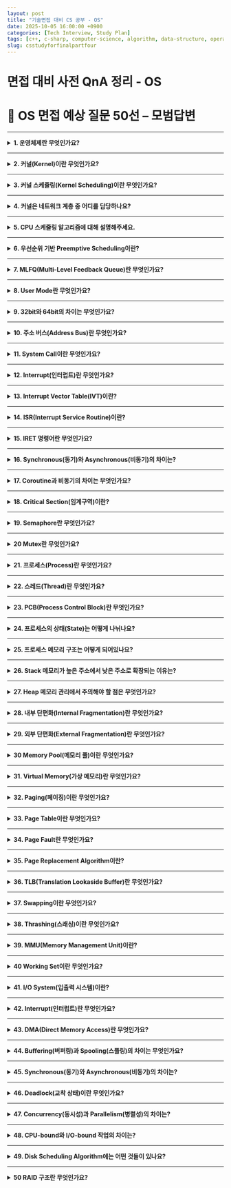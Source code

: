 ```yaml
---
layout: post
title: "기술면접 대비 CS 공부 - OS"
date: 2025-10-05 16:00:00 +0900
categories: [Tech Interview, Study Plan]
tags: [c++, c-sharp, computer-science, algorithm, data-structure, operating-system, network, database, design-pattern, unity, unreal]
slug: csstudyforfinalpartfour
---
```


# 면접 대비 사전 QnA 정리 - OS


# 🔷 OS 면접 예상 질문 50선 – 모범답변

---

<details markdown="1">
<summary><strong>1. 운영체제란 무엇인가요?</strong></summary>

<strong>🧠 핵심 요약</strong>

운영체제(Operating System, OS)는 사용자와 하드웨어 사이의 중재자로서,
시스템 자원을 효율적으로 관리하고 프로그램이 실행될 수 있도록 환경을 제공하는 시스템 소프트웨어입니다.

---

<strong>🔹 특징 및 상세설명</strong>

- **주요 역할**
  1. **프로세스 관리:** 프로그램 실행, 스케줄링, 동기화, 교착상태 관리
  2. **메모리 관리:** 가상 메모리, 페이징, 세그멘테이션
  3. **파일 시스템 관리:** 파일 생성, 삭제, 접근 제어
  4. **입출력(I/O) 관리:** 디바이스 제어, 버퍼링, 인터럽트 처리

- **핵심 구성요소**
  - **커널(Kernel):** 하드웨어 자원 제어 및 시스템 핵심 기능 담당
  - **시스템 콜(System Call):** 사용자 프로그램이 커널 기능을 요청하는 인터페이스
  - **쉘(Shell):** 사용자와 운영체제 간의 명령 인터페이스 (CLI 또는 GUI)

---

<strong>💬 면접식 답변</strong>

운영체제는 하드웨어와 사용자 사이의 다리 역할을 하는 시스템 소프트웨어입니다.
CPU, 메모리, 파일 시스템 등의 자원을 효율적으로 관리하면서,
프로그램이 안정적으로 실행될 수 있도록 지원합니다.
즉, 컴퓨터의 자원을 '관리'하고, 사용자가 프로그램을 '실행'할 수 있게 하는 기반 시스템입니다.

</details>

---

<details markdown="1">
<summary><strong>2. 커널(Kernel)이란 무엇인가요?</strong></summary>

<strong>🧠 핵심 요약</strong>

커널은 운영체제의 핵심으로, CPU, 메모리, 입출력 장치 등의 하드웨어 자원을 직접 제어하고 관리하는 소프트웨어 계층입니다.

---

<strong>🔹 특징 및 상세설명</strong>

- **커널의 역할**
  - **프로세스 관리:** 생성, 스케줄링, 종료
  - **메모리 관리:** 페이지 테이블, 주소 변환, 가상 메모리
  - **파일 시스템 관리:** 파일 접근 및 권한 관리
  - **I/O 제어:** 디바이스 드라이버를 통해 하드웨어를 제어

- **커널의 유형**
  - **모놀리식 커널:** 모든 기능이 하나의 큰 커널에 통합 (예: Linux)
  - **마이크로커널:** 최소 기능만 커널에 두고 나머지는 사용자 모드에서 실행 (예: macOS, QNX)

- **실행 권한**
  - Ring 0 (가장 높은 권한 레벨)에서 실행됨

---

<strong>💬 면접식 답변</strong>

커널은 운영체제의 핵심 부분으로, CPU, 메모리, 디스크와 같은 하드웨어를 직접 관리하는 역할을 합니다.
프로세스와 메모리를 스케줄링하고, I/O 요청을 처리하며, 시스템 자원을 효율적으로 분배하죠.
즉, 커널은 운영체제의 '심장'이라고 할 수 있습니다.

</details>

---

<details markdown="1">
<summary><strong>3. 커널 스케줄링(Kernel Scheduling)이란 무엇인가요?</strong></summary>

<strong>🧠 핵심 요약</strong>

커널 스케줄링은 CPU를 여러 프로세스나 스레드에 효율적으로 분배하기 위한 정책과 메커니즘을 의미합니다.

---

<strong>🔹 특징 및 상세설명</strong>

- **목적**
  - CPU 효율 극대화
  - 응답시간 최소화
  - 공정한 자원 분배

- **스케줄링 단위**
  - **프로세스 단위** (커널 스레드 포함)
  - **스레드 단위** (멀티스레드 환경)

- **대표적인 스케줄링 방식**
  - Round Robin, Priority Scheduling, MLFQ

- **커널 스케줄러 종류**
  - Windows: Dispatcher
  - Linux: Completely Fair Scheduler (CFS)

---

<strong>💬 면접식 답변</strong>

커널 스케줄링은 CPU를 어떤 프로세스나 스레드에 언제, 얼마나 할당할지를 결정하는 메커니즘입니다.
운영체제는 스케줄러를 통해 프로세스를 관리하며, 공정성과 효율성을 동시에 달성하려 합니다.
예를 들어, Linux는 CFS 스케줄러를 통해 CPU 사용량을 균등하게 분배합니다.

</details>

---

<details markdown="1">
<summary><strong>4. 커널은 네트워크 계층 중 어디를 담당하나요?</strong></summary>

<strong>🧠 핵심 요약</strong>

커널은 OSI 7계층 중 **하위 4계층(1~4계층)**, 즉 물리계층부터 전송계층까지를 주로 담당합니다.

---

<strong>🔹 특징 및 상세설명</strong>

- **물리계층 (1계층)**
  - 디바이스 드라이버를 통해 하드웨어 제어

- **데이터링크계층 (2계층)**
  - 네트워크 인터페이스 카드(NIC) 제어

- **네트워크계층 (3계층)**
  - IP 라우팅, 패킷 처리 (커널의 네트워크 스택)

- **전송계층 (4계층)**
  - TCP/UDP 소켓 통신 처리

- **응용계층 (5~7계층)**
  - 사용자 모드에서 실행되는 애플리케이션이 담당 (예: HTTP, FTP 등)

---

<strong>💬 면접식 답변</strong>

커널은 네트워크 계층 중 하위 4계층, 즉 물리 ~ 전송 계층을 담당합니다.
하드웨어 드라이버를 제어하고, IP 라우팅과 TCP/UDP 소켓 통신을 처리하죠.
반면, HTTP 같은 상위 계층은 응용 프로그램에서 구현됩니다.

</details>

---

<details markdown="1">
<summary><strong>5. CPU 스케줄링 알고리즘에 대해 설명해주세요.</strong></summary>

<strong>🧠 핵심 요약</strong>

CPU 스케줄링 알고리즘은 여러 프로세스가 CPU를 효율적으로 공유하도록 우선순위와 실행 순서를 결정하는 정책입니다.

---

<strong>🔹 특징 및 상세설명</strong>

- **비선점형(Non-Preemptive)**
  - FCFS (First Come First Served)
  - SJF (Shortest Job First)

- **선점형(Preemptive)**
  - RR (Round Robin)
  - SRTF (Shortest Remaining Time First)
  - Priority Scheduling
  - MLFQ (Multi-Level Feedback Queue)

- **평가 기준**
  - 평균 대기 시간, 응답 시간, CPU 활용률, 처리율 등

---

<strong>💬 면접식 답변</strong>

CPU 스케줄링은 여러 프로세스가 CPU를 효율적으로 사용할 수 있도록 실행 순서를 결정하는 과정입니다.
예를 들어, 짧은 작업을 우선 실행하는 SJF나, 순환 시간을 나누는 Round Robin 방식이 대표적입니다.
최근 OS에서는 MLFQ처럼 동적 우선순위를 사용하는 방식이 주로 활용됩니다.

</details>

---

<details markdown="1">
<summary><strong>6. 우선순위 기반 Preemptive Scheduling이란?</strong></summary>

<strong>🧠 핵심 요약</strong>

우선순위 기반 선점 스케줄링은 **우선순위가 높은 프로세스가 낮은 프로세스보다 먼저 CPU를 차지하는 방식**입니다.

---

<strong>🔹 특징 및 상세설명</strong>

- **기본 원리**
  - 새로 도착한 프로세스가 기존 실행 중인 프로세스보다 우선순위가 높다면, CPU를 즉시 선점(Preempt)합니다

- **장점**
  - 빠른 응답성과 높은 중요도 프로세스 처리 가능

- **단점**
  - 낮은 우선순위 프로세스가 무한정 대기하는 **Starvation(기아 현상)** 발생 가능

- **해결법**
  - Aging (대기 시간이 길수록 우선순위를 점진적으로 상승시킴)

---

<strong>💬 면접식 답변</strong>

우선순위 기반 선점 스케줄링은 높은 우선순위의 프로세스가 CPU를 먼저 사용하는 방식입니다.
중요 작업을 빠르게 처리할 수 있지만, 낮은 우선순위 작업이 영원히 실행되지 않는 기아 현상이 발생할 수 있습니다.
이를 방지하기 위해 Aging 기법을 적용해 우선순위를 점진적으로 조정합니다.

</details>

---

<details markdown="1">
<summary><strong>7. MLFQ(Multi-Level Feedback Queue)란 무엇인가요?</strong></summary>

<strong>🧠 핵심 요약</strong>

MLFQ는 여러 개의 우선순위 큐를 두고, 프로세스의 행동에 따라 동적으로 우선순위를 조정하는 스케줄링 알고리즘입니다.

---

<strong>🔹 특징 및 상세설명</strong>

- **다단계 큐 구조**
  - 각 큐는 서로 다른 우선순위와 타임슬라이스(Time Quantum)를 가짐

- **피드백 메커니즘**
  - CPU를 오래 사용하면 하위 큐로 이동, 입출력 위주면 상위 큐로 승격

- **장점**
  - CPU-bound, I/O-bound 프로세스를 모두 공정하게 처리

- **단점**
  - 구현이 복잡하며, 매개변수 조정이 중요함

---

<strong>💬 면접식 답변</strong>

MLFQ는 여러 개의 큐를 두고 프로세스의 실행 패턴에 따라 우선순위를 동적으로 변경하는 방식입니다.
CPU를 오래 사용하는 작업은 하위 큐로, 입출력 중심의 작업은 상위 큐로 이동합니다.
즉, 시스템의 효율성과 응답성을 모두 확보할 수 있는 스케줄링 방식입니다.

</details>

---

<details markdown="1">
<summary><strong>8. User Mode란 무엇인가요?</strong></summary>

<strong>🧠 핵심 요약</strong>

User Mode는 애플리케이션이 실행되는 권한이 제한된 CPU 모드로, 직접 하드웨어에 접근할 수 없습니다.

---

<strong>🔹 특징 및 상세설명</strong>

- **접근 제한**
  - 시스템 자원(CPU, 메모리 등)에 직접 접근 불가

- **커널 호출**
  - 시스템 콜을 통해 커널 모드에서만 자원 접근 가능

- **예시**
  - 브라우저, 게임 클라이언트, IDE 등은 User Mode에서 실행됨

- **보호 메커니즘**
  - 잘못된 접근으로부터 시스템 안정성을 보장

---

<strong>💬 면접식 답변</strong>

User Mode는 일반 애플리케이션이 실행되는 제한된 권한 모드입니다.
프로그램이 직접 하드웨어를 제어하지 못하고, 필요한 경우 커널 모드로 전환하여 자원을 요청합니다.
이 방식 덕분에 시스템 안정성과 보안이 유지됩니다.

</details>

---

<details markdown="1">
<summary><strong>9. 32bit와 64bit의 차이는 무엇인가요?</strong></summary>

<strong>🧠 핵심 요약</strong>

32bit와 64bit는 CPU가 한 번에 처리할 수 있는 데이터 크기(레지스터 폭)와 주소 공간의 크기를 의미합니다.

---

<strong>🔹 특징 및 상세설명</strong>

- **데이터 버스/레지스터 폭 차이**
  - 32bit CPU: 4바이트(=32비트) 단위 연산
  - 64bit CPU: 8바이트(=64비트) 단위 연산

- **주소 공간 차이**
  - 32bit: 최대 4GB (2³²)
  - 64bit: 이론상 16EB (2⁶⁴)

- **특징**
  - 64bit는 더 큰 메모리 공간 접근 가능
  - 64bit OS에서는 32bit 프로그램을 호환 모드에서 실행 가능

---

<strong>💬 면접식 답변</strong>

32bit와 64bit의 차이는 CPU가 한 번에 처리할 수 있는 데이터의 폭과 메모리 주소 공간의 차이입니다.
32bit 시스템은 최대 4GB 메모리만 인식하지만, 64bit는 훨씬 큰 주소 공간을 다룰 수 있습니다.
최근 대부분의 OS와 애플리케이션은 64bit 환경을 기본으로 지원합니다.

</details>

---

<details markdown="1">
<summary><strong>10. 주소 버스(Address Bus)란 무엇인가요?</strong></summary>

<strong>🧠 핵심 요약</strong>

주소 버스는 CPU가 접근하려는 메모리나 I/O 장치의 주소를 전달하는 통로입니다.

---

<strong>🔹 특징 및 상세설명</strong>

- **역할**
  - CPU → 메모리/디바이스로 주소 신호를 전달

- **폭(bit 수)**
  - CPU의 주소 버스 폭이 접근 가능한 메모리 크기를 결정
  - 예: 32bit 주소 버스 → 4GB 메모리 접근 가능

- **데이터 버스(Data Bus)**
  - 실제 데이터를 전달

- **제어 버스(Control Bus)**
  - 읽기/쓰기 제어 신호를 전달

---

<strong>💬 면접식 답변</strong>

주소 버스는 CPU가 메모리나 I/O 장치에 접근하기 위해 주소를 전달하는 통로입니다.
예를 들어 32비트 CPU는 32개의 주소선을 통해 2³², 즉 4GB의 메모리 공간에 접근할 수 있습니다.
이 버스 구조는 CPU, 메모리, 주변장치 간 통신의 핵심 요소입니다.

</details>

---

<details markdown="1">
<summary><strong>11. System Call이란 무엇인가요?</strong></summary>

<strong>🧠 핵심 요약</strong>

System Call은 사용자 프로그램이 운영체제 커널의 기능(CPU, 메모리, 파일 등)에 접근하기 위해 호출하는 인터페이스입니다.

---

<strong>🔹 특징 및 상세설명</strong>

- **역할**
  - 사용자 모드 프로그램이 직접 하드웨어를 제어할 수 없기 때문에, 커널 기능을 요청할 때 System Call을 통해 간접적으로 접근합니다

- **예시**
  - 파일: `open()`, `read()`, `write()`
  - 프로세스: `fork()`, `exec()`, `exit()`
  - 메모리: `mmap()`, `brk()`
  - 네트워크: `socket()`, `connect()`

- **동작 과정**
  1. 애플리케이션이 System Call 호출
  2. CPU가 **Trap 명령어**를 통해 커널 모드로 전환
  3. 커널이 요청된 작업 수행 후 결과 반환
  4. 사용자 모드로 복귀

---

<strong>💬 면접식 답변</strong>

System Call은 사용자 프로그램이 커널 기능을 요청하는 인터페이스입니다.
예를 들어, 파일을 열거나 프로세스를 생성할 때 직접 하드웨어에 접근하지 않고 System Call을 통해 커널이 대신 수행합니다.
즉, 커널과 사용자 프로그램 간의 통신 창구 역할을 하는 중요한 메커니즘입니다.

</details>

---

<details markdown="1">
<summary><strong>12. Interrupt(인터럽트)란 무엇인가요?</strong></summary>

<strong>🧠 핵심 요약</strong>  
인터럽트는 CPU가 실행 중인 작업을 잠시 중단하고,  
우선적으로 처리해야 하는 외부 또는 내부 이벤트를 처리하도록 알려주는 신호입니다.

---

<strong>🔹 특징 및 상세설명</strong>  
- **종류:**
  - **하드웨어 인터럽트:** 키보드 입력, I/O 완료 등 외부 장치 신호  
  - **소프트웨어 인터럽트:** 예외(Exception), System Call 등 내부 이벤트  
- **동작 과정:**  
  1. 인터럽트 발생  
  2. CPU가 현재 명령어 완료 후 상태를 저장  
  3. 인터럽트 벡터 테이블(IVT)에서 해당 ISR 주소 탐색  
  4. ISR(Interrupt Service Routine) 실행  
  5. `IRET` 명령으로 원래 실행하던 코드 복귀  

---

<strong>💬 면접식 답변</strong>  
인터럽트는 CPU가 현재 작업을 잠시 멈추고,  
입출력 완료나 예외 상황 같은 더 중요한 이벤트를 우선 처리하도록 하는 신호입니다.  
예를 들어 키보드 입력이 들어오면 CPU가 즉시 ISR을 실행하고, 처리가 끝나면 원래 작업으로 돌아옵니다.

</details>

---

<details markdown="1">
<summary><strong>13. Interrupt Vector Table(IVT)이란?</strong></summary>

<strong>🧠 핵심 요약</strong>  
IVT는 각 인터럽트 번호에 대응하는 ISR(Interrupt Service Routine)의 주소를 저장하는 테이블입니다.

---

<strong>🔹 특징 및 상세설명</strong>  
- **역할:**  
  인터럽트가 발생했을 때 CPU가 어떤 함수를 실행해야 할지를 결정하는 매핑 테이블 역할  
- **구조:**  
  각 엔트리(Entry)는 인터럽트 번호(Index)와 ISR 주소를 매핑  
- **예시:**  
  - 0번: Divide by Zero  
  - 14번: Page Fault  
  - 32번 이상: 하드웨어 인터럽트  

---

<strong>💬 면접식 답변</strong>  
인터럽트 벡터 테이블은 각 인터럽트 요청 번호에 대응하는 ISR 주소를 저장한 테이블입니다.  
CPU는 인터럽트가 발생하면 IVT에서 해당 ISR의 주소를 찾아 즉시 실행하게 됩니다.  
즉, 인터럽트 처리의 ‘주소록’ 역할을 하는 데이터 구조입니다.

</details>

---

<details markdown="1">
<summary><strong>14. ISR(Interrupt Service Routine)이란?</strong></summary>

<strong>🧠 핵심 요약</strong>  
ISR은 인터럽트가 발생했을 때 실행되는 함수(핸들러)로,  
해당 이벤트를 처리하고 시스템을 정상 상태로 복귀시키는 역할을 합니다.

---

<strong>🔹 특징 및 상세설명</strong>  
- **역할:**  
  - 인터럽트 원인 분석 및 관련 작업 처리  
  - 예: 키보드 입력 처리, 네트워크 패킷 수신, 타이머 인터럽트  
- **실행 과정:**  
  1. 인터럽트 발생 → CPU 상태 저장  
  2. ISR 진입 → 해당 작업 수행  
  3. 완료 후 `IRET` 명령으로 복귀  
- **제약:**  
  - 실행 중 다른 인터럽트 발생 시 마스킹 필요  
  - 커널 모드에서 동작 (고권한 코드)

---

<strong>💬 면접식 답변</strong>  
ISR은 인터럽트가 발생했을 때 실행되는 처리 루틴입니다.  
예를 들어 키보드 입력 시 키 값을 버퍼에 저장하는 코드가 ISR로 작동합니다.  
CPU는 ISR 수행 후 원래 실행 중이던 프로세스로 복귀합니다.

</details>

---

<details markdown="1">
<summary><strong>15. IRET 명령어란 무엇인가요?</strong></summary>

<strong>🧠 핵심 요약</strong>  
IRET(Interrupt Return)은 인터럽트 처리 후,  
저장해두었던 이전 CPU 상태(레지스터, 플래그, 명령어 포인터)를 복원하고 원래 코드로 돌아가는 명령어입니다.

---

<strong>🔹 특징 및 상세설명</strong>  
- **작동 원리:**  
  - ISR 진입 시 CPU는 현재 실행 상태(PC, 플래그, 스택 등)를 스택에 저장  
  - IRET은 이 상태를 복원하여 원래 실행 흐름으로 복귀  
- **역할:**  
  인터럽트 처리 후 시스템을 안정적으로 원래 컨텍스트로 되돌림  
- **관련 명령:**  
  - `CALL` / `RET` (일반 함수 호출)  
  - `INT` / `IRET` (인터럽트 호출 및 복귀)

---

<strong>💬 면접식 답변</strong>  
IRET 명령은 인터럽트 처리 후 CPU가 이전 실행 상태로 돌아가게 하는 복귀 명령어입니다.  
ISR이 완료되면 IRET이 스택에 저장된 프로그램 카운터와 플래그를 복원하여 원래 명령으로 복귀합니다.  
이 과정을 통해 인터럽트 전후의 실행 흐름이 일관되게 유지됩니다.

</details>

---

<details markdown="1">
<summary><strong>16. Synchronous(동기)와 Asynchronous(비동기)의 차이는?</strong></summary>

<strong>🧠 핵심 요약</strong>  
동기(Synchronous)는 요청한 작업이 끝날 때까지 기다리는 방식이고,  
비동기(Asynchronous)는 요청 후 바로 다음 작업을 수행하며 결과를 나중에 받는 방식입니다.

---

<strong>🔹 특징 및 상세설명</strong>  

| 구분 | Synchronous | Asynchronous |
|------|--------------|--------------|
| **작동 방식** | 순차적 | 병렬 또는 비차단 |
| **예시** | 파일 읽기 시 완료까지 대기 | 콜백으로 결과 수신 |
| **장점** | 구현 간단, 예측 쉬움 | CPU 효율 높음 |
| **단점** | 대기 시간 발생 | 구현 복잡, 동기화 필요 |

---

<strong>💬 면접식 답변</strong>  
동기 방식은 작업이 끝날 때까지 다음 명령을 실행하지 않는 방식이고,  
비동기 방식은 요청 후 다른 일을 처리하다가 결과를 나중에 받는 방식입니다.  
예를 들어, Unity의 Coroutine이나 C#의 `async/await`가 대표적인 비동기 패턴입니다.

</details>

---

<details markdown="1">
<summary><strong>17. Coroutine과 비동기의 차이는 무엇인가요?</strong></summary>

<strong>🧠 핵심 요약</strong>  
Coroutine은 함수 실행을 중단하고 나중에 재개할 수 있는 구조이고,  
비동기(Async)는 별도의 스레드나 이벤트 루프를 통해 병렬적으로 작업을 수행하는 개념입니다.

---

<strong>🔹 특징 및 상세설명</strong>  
- **Coroutine:**  
  - 싱글 스레드 내에서 실행 흐름을 일시 중단(`yield`) 후 재개  
  - Unity, Lua, Python 등에서 사용  
- **Async (비동기):**  
  - OS나 런타임 레벨에서 백그라운드 스레드/이벤트로 동작  
  - 예: `Task`, `Future`, `Promise`  
- **차이점:**  
  - Coroutine은 “동시성(Concurrency)”  
  - Async는 “병렬성(Parallelism)”

---

<strong>💬 면접식 답변</strong>  
Coroutine은 하나의 스레드에서 실행 흐름을 잠시 멈추고 나중에 이어가는 구조입니다.  
반면 비동기 작업은 OS 스케줄러나 별도 스레드에서 병렬로 실행되어 결과를 콜백이나 await로 받습니다.  
즉, Coroutine은 흐름 제어 중심이고, 비동기는 작업 분산 중심입니다.

</details>

---

<details markdown="1">
<summary><strong>18. Critical Section(임계구역)이란?</strong></summary>

<strong>🧠 핵심 요약</strong>  
Critical Section은 여러 스레드가 동시에 접근하면 문제가 발생할 수 있는 코드 영역입니다.

---

<strong>🔹 특징 및 상세설명</strong>  
- **발생 원인:**  
  공유 자원에 대한 동시 접근 (예: 전역 변수, 버퍼)  
- **문제점:**  
  Race Condition, 데이터 불일치, 시스템 오류  
- **해결 방법:**  
  1. Mutex  
  2. Semaphore  
  3. SpinLock  
  4. Monitor / CriticalSection 객체 (Windows API)  

---

<strong>💬 면접식 답변</strong>  
임계구역은 여러 스레드가 동시에 접근하면 데이터 불일치가 발생할 수 있는 코드 부분입니다.  
이를 보호하기 위해 락(Mutex, Semaphore 등)을 사용하여 한 번에 하나의 스레드만 접근하도록 보장합니다.

</details>

---

<details markdown="1">
<summary><strong>19. Semaphore란 무엇인가요?</strong></summary>

<strong>🧠 핵심 요약</strong>  
Semaphore는 동시에 접근할 수 있는 스레드의 개수를 제어하는 동기화 도구입니다.

---

<strong>🔹 특징 및 상세설명</strong>  
- **구성요소:** 정수 값 `S` (허용 가능한 자원 수)  
- **작동 방식:**  
  - `wait()` → S 감소 (자원이 없으면 대기)  
  - `signal()` → S 증가 (대기 중인 스레드 깨움)  
- **유형:**  
  - **Binary Semaphore:** S = 0 or 1 (Mutex와 유사)  
  - **Counting Semaphore:** S > 1, 여러 자원 제어 가능  
- **특징:** 여러 스레드가 동시에 접근 가능하나, S값 제한 존재  

---

<strong>💬 면접식 답변</strong>  
Semaphore는 한 번에 접근할 수 있는 스레드 수를 제어하는 기법입니다.  
예를 들어, 데이터베이스 커넥션 풀의 최대 연결 개수를 제한할 때 사용됩니다.  
S값이 0이면 다른 스레드는 대기하고, 자원이 반환되면 다시 접근할 수 있습니다.

</details>

---

<details markdown="1">
<summary><strong>20 Mutex란 무엇인가요?</strong></summary>

<strong>🧠 핵심 요약</strong>  
Mutex는 한 번에 하나의 스레드만 접근할 수 있도록 하는 상호 배제 동기화 객체입니다.

---

<strong>🔹 특징 및 상세설명</strong>  
- **핵심 원리:** 자원을 잠그고(`lock`), 사용이 끝나면 해제(`unlock`)  
- **특징:**  
  - 소유자(Owner) 개념 존재 → 락을 획득한 스레드만 해제 가능  
  - 교착 상태(Deadlock) 위험 존재  
- **사용 예시:**  
  - 파일 쓰기, 전역 변수 수정, UI 접근  
- **차이점:**  
  - Mutex: 한 스레드만 접근 가능  
  - Semaphore: 여러 스레드 제한적 접근 가능  

---

<strong>💬 면접식 답변</strong>  
Mutex는 한 번에 하나의 스레드만 공유 자원에 접근하도록 하는 동기화 메커니즘입니다.  
스레드가 자원을 잠근 후 반드시 해제해야 하며, 그렇지 않으면 교착 상태가 발생할 수 있습니다.  
즉, Mutex는 완전한 상호 배제를 보장하는 락입니다.

</details>

---

<details markdown="1">
<summary><strong>21. 프로세스(Process)란 무엇인가요?</strong></summary>

<strong>🧠 핵심 요약</strong>  
프로세스는 실행 중인 프로그램의 인스턴스로,  
코드, 데이터, 스택, 힙, 그리고 CPU 상태 등의 자원을 포함한 독립적인 실행 단위입니다.

---

<strong>🔹 특징 / 상세설명</strong>  
- **구성요소:**  
  - Code Section (명령어)  
  - Data Section (전역/정적 변수)  
  - Stack (함수 호출, 지역 변수)  
  - Heap (동적 메모리)  
- **특징:**  
  - 고유한 **PID(Process ID)** 를 가짐  
  - 서로 독립된 메모리 공간 사용  
  - 운영체제가 **PCB(Process Control Block)** 으로 관리  
- **상태 전이:** Ready → Running → Waiting → Terminated  

---

<strong>💬 면접식 답변</strong>  
프로세스는 실행 중인 프로그램 하나를 의미하며,  
코드와 데이터를 포함해 독립된 메모리 공간을 가지고 있습니다.  
운영체제는 각 프로세스를 PCB로 관리하며, CPU 스케줄링을 통해 실행 순서를 조정합니다.

</details>

---

<details markdown="1">
<summary><strong>22. 스레드(Thread)란 무엇인가요?</strong></summary>

<strong>🧠 핵심 요약</strong>  
스레드는 프로세스 내부에서 실행되는 가장 작은 실행 단위이며,  
같은 프로세스 내에서 메모리 자원을 공유합니다.

---

<strong>🔹 특징 / 상세설명</strong>  
- **공유 자원:** Code, Data, Heap  
- **개별 자원:** Stack, Register, Program Counter  
- **장점:** 컨텍스트 스위치 비용 적음, 빠른 통신 가능  
- **단점:** 동기화 문제(Race Condition), 디버깅 어려움  
- **유형:**  
  - User-Level Thread (경량, 빠름)  
  - Kernel-Level Thread (시스템 관리 용이)

---

<strong>💬 면접식 답변</strong>  
스레드는 프로세스 내부에서 동작하는 실행 단위입니다.  
프로세스 자원을 공유하기 때문에 생성 속도가 빠르고 통신이 효율적이지만,  
동시에 접근 시 동기화 문제가 발생할 수 있습니다.

</details>

---

<details markdown="1">
<summary><strong>23. PCB(Process Control Block)란 무엇인가요?</strong></summary>

<strong>🧠 핵심 요약</strong>  
PCB는 운영체제가 각 프로세스를 관리하기 위해 유지하는 정보 구조체입니다.

---

<strong>🔹 특징 / 상세설명</strong>  
- **포함 정보:**  
  - 프로세스 상태 (Running, Ready 등)  
  - Program Counter  
  - Register 값  
  - 메모리 관리 정보 (Page Table)  
  - I/O 상태, 파일 핸들  
- **역할:**  
  프로세스 전환(Context Switch) 시, 상태 저장 및 복구에 사용  
- **저장 위치:**  
  커널 영역 (Kernel Space)

---

<strong>💬 면접식 답변</strong>  
PCB는 프로세스의 상태와 자원 정보를 저장한 운영체제 내부 구조체입니다.  
CPU 스위칭 시 PCB를 이용해 이전 상태를 저장하고, 다음 프로세스의 상태를 복원합니다.  
즉, 프로세스의 ‘신분증’ 역할을 하는 구조입니다.

</details>

---

<details markdown="1">
<summary><strong>24. 프로세스의 상태(State)는 어떻게 나뉘나요?</strong></summary>

<strong>🧠 핵심 요약</strong>  
프로세스는 실행 상태에 따라 **New, Ready, Running, Waiting, Terminated** 로 구분됩니다.

---

<strong>🔹 특징 / 상세설명</strong>  
1. **New:** 프로세스 생성 중  
2. **Ready:** 실행 대기 중 (CPU 할당 대기)  
3. **Running:** CPU에서 실제 실행 중  
4. **Waiting (Blocked):** I/O나 이벤트 대기 중  
5. **Terminated:** 실행 완료  
- **상태 전이:**  
  - Dispatch: Ready → Running  
  - Timeout: Running → Ready  
  - Wait: Running → Waiting  
  - Wakeup: Waiting → Ready  

---

<strong>💬 면접식 답변</strong>  
프로세스는 생성(New)부터 실행(Running), 종료(Terminated)까지 여러 상태를 오갑니다.  
예를 들어, CPU 점유가 끝나면 Ready로 돌아가고, I/O 대기 시에는 Waiting으로 전환됩니다.  
이러한 상태 전이는 스케줄러가 관리합니다.

</details>

---

<details markdown="1">
<summary><strong>25. 프로세스 메모리 구조는 어떻게 되어있나요?</strong></summary>

<strong>🧠 핵심 요약</strong>  
프로세스 메모리는 **Code, Data, Heap, Stack** 영역으로 나뉩니다.

---

<strong>🔹 특징 / 상세설명</strong>  

| 영역 | 내용 | 크기 변화 |
|------|------|-----------|
| Code | 프로그램 명령어 | 고정 |
| Data | 전역/정적 변수 | 고정 |
| Heap | 동적 메모리(new, malloc) | 증가/감소 |
| Stack | 함수 호출, 지역 변수 | 함수 호출 시 증가, 리턴 시 감소 |

- **특징:**  
  - Stack은 높은 주소 → 낮은 주소 방향으로 성장  
  - Heap은 낮은 주소 → 높은 주소 방향으로 성장  

---

<strong>💬 면접식 답변</strong>  
프로세스는 코드, 데이터, 힙, 스택 영역으로 나뉘며,  
코드는 실행 명령, 데이터는 전역 변수, 스택은 함수 호출 정보, 힙은 동적 메모리를 저장합니다.  
특히 스택과 힙은 반대 방향으로 확장되어 충돌을 방지합니다.

</details>

---

<details markdown="1">
<summary><strong>26. Stack 메모리가 높은 주소에서 낮은 주소로 확장되는 이유는?</strong></summary>

<strong>🧠 핵심 요약</strong>  
스택과 힙이 서로 반대 방향으로 확장되도록 하여,  
서로 충돌하지 않고 효율적으로 메모리를 사용할 수 있기 때문입니다.

---

<strong>🔹 특징 / 상세설명</strong>  
- **Heap:** 동적 메모리 → 낮은 주소부터 위로 증가  
- **Stack:** 함수 호출 → 높은 주소부터 아래로 감소  
- **이유:**  
  1. 메모리의 양끝에서 서로 향하도록 하여 공간을 유연하게 공유  
  2. 예측 가능한 오버플로 감지 용이  
  3. CPU 구조상 스택 포인터의 감소 연산이 효율적

---

<strong>💬 면접식 답변</strong>  
스택은 높은 주소에서 낮은 주소로, 힙은 반대로 확장됩니다.  
이 구조 덕분에 두 영역이 동적으로 메모리를 공유하며,  
프로그램이 사용하는 메모리 공간을 효율적으로 조절할 수 있습니다.

</details>

---

<details markdown="1">
<summary><strong>27. Heap 메모리 관리에서 주의해야 할 점은 무엇인가요?</strong></summary>

<strong>🧠 핵심 요약</strong>  
Heap은 동적 메모리 공간으로,  
메모리 누수나 단편화 등의 문제가 발생하지 않도록 관리가 필요합니다.

---

<strong>🔹 특징 / 상세설명</strong>  
- **주의사항:**  
  1. `new` / `malloc`으로 할당 후 반드시 `delete` / `free` 필요  
  2. 중복 해제(Double Free) 금지  
  3. Dangling Pointer(유효하지 않은 포인터 참조) 주의  
  4. 단편화(Heap Fragmentation) 발생 가능  
- **해결책:**  
  - 스마트 포인터 (C++)  
  - 풀 할당(Memory Pool)  
  - Garbage Collection (C#, Java)

---

<strong>💬 면접식 답변</strong>  
Heap은 동적으로 메모리를 관리하기 때문에 누수나 단편화가 쉽게 발생합니다.  
그래서 C++에서는 스마트 포인터를, C#에서는 GC를 사용해 안전하게 관리하며,  
사용이 끝난 메모리는 반드시 해제해야 합니다.

</details>

---

<details markdown="1">
<summary><strong>28. 내부 단편화(Internal Fragmentation)란 무엇인가요?</strong></summary>

<strong>🧠 핵심 요약</strong>  
내부 단편화는 고정된 블록을 할당할 때 실제 사용보다 더 큰 공간이 낭비되는 현상입니다.

---

<strong>🔹 특징 / 상세설명</strong>  
- **예시:**  
  4KB 블록 단위 할당 시, 3.6KB만 사용하면 0.4KB 낭비  
- **원인:**  
  고정 크기 메모리 블록 또는 페이지 기반 관리  
- **해결방법:**  
  - 동적 크기 할당 (Buddy System)  
  - 페이지 크기 조정  
  - 세그멘테이션과 결합

---

<strong>💬 면접식 답변</strong>  
내부 단편화는 프로세스가 필요한 양보다 큰 블록을 할당받아 낭비되는 공간입니다.  
예를 들어, 4KB 페이지에 3KB만 사용하면 남는 1KB가 낭비됩니다.  
이 문제는 가변 크기 블록이나 세그멘테이션 기법으로 완화할 수 있습니다.

</details>

---

<details markdown="1">
<summary><strong>29. 외부 단편화(External Fragmentation)란 무엇인가요?</strong></summary>

<strong>🧠 핵심 요약</strong>  
외부 단편화는 메모리 중간중간에 작은 빈 공간이 생겨,  
총합은 충분하지만 연속된 공간을 할당할 수 없는 현상입니다.

---

<strong>🔹 특징 / 상세설명</strong>  
- **예시:**  
  10MB 중 2MB + 3MB + 5MB로 나뉘어 존재 시,  
  6MB 프로세스를 연속적으로 배치 불가능  
- **해결방법:**  
  - **Compaction(압축)**: 메모리 공간 재배치  
  - **Paging**: 연속되지 않은 페이지 단위 관리  
  - **Segmentation + Paging 결합**  

---

<strong>💬 면접식 답변</strong>  
외부 단편화는 메모리 중간중간이 잘게 쪼개져 연속된 큰 공간을 할당할 수 없는 문제입니다.  
이 문제는 페이지 단위로 메모리를 분할하거나, 압축(Compaction)을 통해 완화할 수 있습니다.

</details>

---

<details markdown="1">
<summary><strong>30 Memory Pool(메모리 풀)이란 무엇인가요?</strong></summary>

<strong>🧠 핵심 요약</strong>  
Memory Pool은 자주 할당/해제되는 작은 객체들을 미리 확보해두고 재사용하는 메모리 관리 기법입니다.

---

<strong>🔹 특징 / 상세설명</strong>  
- **장점:**  
  - `malloc` / `free` 호출 감소 → 성능 향상  
  - 단편화 방지  
  - 예측 가능한 메모리 사용량  
- **구조:**  
  - 고정 크기 블록의 리스트를 유지  
  - 필요 시 즉시 제공 후 반환 시 재사용  
- **활용 예시:**  
  - 게임 오브젝트 관리 (Unity Object Pool)  
  - 네트워크 버퍼 관리  

---

<strong>💬 면접식 답변</strong>  
Memory Pool은 작은 객체를 반복적으로 할당할 때,  
미리 확보해둔 블록을 재사용하는 방식입니다.  
이를 통해 메모리 단편화를 줄이고, 할당/해제 속도를 크게 향상시킬 수 있습니다.

</details>

---

<details markdown="1">
<summary><strong>31. Virtual Memory(가상 메모리)란 무엇인가요?</strong></summary>

<strong>🧠 핵심 요약</strong>  
가상 메모리는 실제 물리 메모리보다 큰 공간을 사용하는 것처럼 보이게 하는 메모리 관리 기법으로,  
프로세스마다 독립된 주소 공간을 제공하여 안정성과 효율성을 높입니다.

---

<strong>🔹 특징 / 상세설명</strong>  
- **핵심 아이디어:**  
  프로세스는 가상의 주소 공간(Virtual Address Space)을 사용하고,  
  MMU가 이를 실제 물리 주소로 변환합니다.  
- **장점:**  
  - 프로세스 간 메모리 보호  
  - 메모리 효율적 사용 (Demand Paging)  
  - 큰 프로그램 실행 가능  
- **구성:**  
  - Virtual Address ↔ Physical Address 매핑  
  - Page Table, TLB, MMU가 변환 담당  

---

<strong>💬 면접식 답변</strong>  
가상 메모리는 프로세스가 실제 물리 메모리보다 큰 공간을 사용할 수 있도록 하는 시스템입니다.  
이를 통해 메모리 보호, 프로세스 간 독립성, 효율적인 자원 분배가 가능해집니다.  
MMU가 주소 변환을 담당하고, 필요할 때만 페이지를 로드합니다.

</details>

---

<details markdown="1">
<summary><strong>32. Paging(페이징)이란 무엇인가요?</strong></summary>

<strong>🧠 핵심 요약</strong>  
페이징은 가상 메모리를 일정한 크기의 블록(Page)으로 나누고,  
이를 물리 메모리의 프레임(Frame)과 매핑하는 메모리 관리 기법입니다.

---

<strong>🔹 특징 / 상세설명</strong>  
- **Page:** 가상 메모리의 고정 단위 (보통 4KB)  
- **Frame:** 물리 메모리의 고정 단위  
- **Page Table:** Page ↔ Frame 매핑 정보 저장  
- **장점:** 외부 단편화 해결  
- **단점:** 내부 단편화 발생 가능  

---

<strong>💬 면접식 답변</strong>  
페이징은 메모리를 일정한 단위로 나누어 관리함으로써 외부 단편화를 제거한 기법입니다.  
가상 페이지를 실제 프레임에 매핑하는 구조로, 각 프로세스마다 페이지 테이블을 가집니다.

</details>

---

<details markdown="1">
<summary><strong>33. Page Table이란 무엇인가요?</strong></summary>

<strong>🧠 핵심 요약</strong>  
페이지 테이블은 가상 주소와 물리 주소의 대응 관계를 저장하는 자료구조입니다.

---

<strong>🔹 특징 / 상세설명</strong>  
- **구조:**  
  - Page Number → Frame Number 매핑  
  - Valid Bit: 존재 여부  
  - Dirty Bit: 수정 여부  
  - Access Bit: 접근 기록  
- **종류:**  
  - 단일 페이지 테이블  
  - 다단계 페이지 테이블 (2-Level, 3-Level)  
  - Inverted Page Table  
- **문제점:**  
  - 메모리 낭비 → 다단계 페이지 테이블로 개선  

---

<strong>💬 면접식 답변</strong>  
페이지 테이블은 가상 주소의 페이지 번호를 물리 메모리의 프레임 번호로 변환하는 자료구조입니다.  
이 정보를 통해 CPU가 주소 변환을 수행하며, 다단계 구조로 효율을 높입니다.

</details>

---

<details markdown="1">
<summary><strong>34. Page Fault란 무엇인가요?</strong></summary>

<strong>🧠 핵심 요약</strong>  
페이지 폴트는 CPU가 접근하려는 페이지가 물리 메모리에 없는 경우 발생하는 예외(Interrupt)입니다.

---

<strong>🔹 특징 / 상세설명</strong>  
- **발생 과정:**  
  1. CPU가 페이지 접근  
  2. 페이지 테이블에서 Valid Bit = 0 확인  
  3. OS가 디스크에서 해당 페이지를 로드  
  4. 페이지 테이블 갱신 후 재시도  
- **원인:**  
  - Demand Paging  
  - Swapping  
- **성능 영향:**  
  - 디스크 접근이 느리므로 성능 저하  

---

<strong>💬 면접식 답변</strong>  
페이지 폴트는 CPU가 메모리에 없는 페이지를 접근할 때 발생하는 인터럽트입니다.  
운영체제는 이를 감지하고 필요한 페이지를 디스크에서 로드해 페이지 테이블을 갱신합니다.

</details>

---

<details markdown="1">
<summary><strong>35. Page Replacement Algorithm이란?</strong></summary>

<strong>🧠 핵심 요약</strong>  
페이지 교체 알고리즘은 새로운 페이지를 메모리에 올리기 위해  
어떤 페이지를 제거할지를 결정하는 정책입니다.

---

<strong>🔹 특징 / 상세설명</strong>  
- **주요 알고리즘:**  
  1. FIFO (First In First Out): 오래된 페이지 제거  
  2. LRU (Least Recently Used): 최근에 사용되지 않은 페이지 제거  
  3. LFU (Least Frequently Used): 사용 빈도 낮은 페이지 제거  
  4. Optimal: 앞으로 가장 오래 사용되지 않을 페이지 제거 (이론적)  
- **성능 지표:**  
  Page Fault Rate  

---

<strong>💬 면접식 답변</strong>  
페이지 교체 알고리즘은 메모리가 가득 찼을 때 어떤 페이지를 제거할지를 결정하는 방식입니다.  
가장 널리 쓰이는 알고리즘은 LRU이며, 실제 시스템에서는 효율을 위해 하이브리드 형태로 구현됩니다.

</details>

---

<details markdown="1">
<summary><strong>36. TLB(Translation Lookaside Buffer)란 무엇인가요?</strong></summary>

<strong>🧠 핵심 요약</strong>  
TLB는 최근 사용된 페이지 매핑 정보를 캐싱하는 고속 메모리로,  
주소 변환 속도를 향상시키는 하드웨어 장치입니다.

---

<strong>🔹 특징 / 상세설명</strong>  
- **기능:** Virtual Page → Physical Frame 매핑 캐시  
- **구조:**  
  - Associative Memory로 구성 (병렬 검색)  
  - Miss 시 페이지 테이블 접근  
- **장점:** 주소 변환 시간 대폭 단축  
- **관련 용어:** TLB Hit / Miss  

---

<strong>💬 면접식 답변</strong>  
TLB는 페이지 테이블의 일부를 캐싱하여 주소 변환 속도를 높이는 장치입니다.  
최근 접근한 페이지 정보를 저장하고, TLB Miss 시에만 페이지 테이블을 참조합니다.

</details>

---

<details markdown="1">
<summary><strong>37. Swapping이란 무엇인가요?</strong></summary>

<strong>🧠 핵심 요약</strong>  
Swapping은 프로세스 전체를 디스크로 내보내거나 다시 메모리로 불러오는 기법으로,  
메모리 공간을 효율적으로 활용하기 위한 방법입니다.

---

<strong>🔹 특징 / 상세설명</strong>  
- **방식:**  
  - 메모리 부족 시 비활성 프로세스를 디스크로 내보냄  
  - 필요 시 다시 로드  
- **장점:** 많은 프로세스 동시 실행 가능  
- **단점:** 디스크 I/O 오버헤드 (느림)  
- **현대 OS:** 부분 스왑 (페이징 기반)  

---

<strong>💬 면접식 답변</strong>  
Swapping은 실행 중인 프로세스를 디스크로 내보내거나 다시 불러오는 기술로,  
메모리를 절약하고 동시에 많은 프로세스를 처리할 수 있게 해줍니다.  
하지만 디스크 접근이 느려 자주 발생하면 성능이 떨어집니다.

</details>

---

<details markdown="1">
<summary><strong>38. Thrashing(스래싱)이란 무엇인가요?</strong></summary>

<strong>🧠 핵심 요약</strong>  
Thrashing은 페이지 교체가 너무 자주 발생해 CPU가 실제 작업보다  
페이지 교체에 더 많은 시간을 소비하는 현상입니다.

---

<strong>🔹 특징 / 상세설명</strong>  
- **원인:**  
  - 메모리 부족  
  - 과도한 멀티프로세싱  
  - Working Set보다 작은 메모리  
- **결과:**  
  - CPU 이용률 급감  
  - 디스크 I/O 폭증  
- **해결책:**  
  - 프로세스 수 조절  
  - Working Set 관리  
  - Page Fault Rate 모니터링  

---

<strong>💬 면접식 답변</strong>  
스래싱은 메모리가 부족해 페이지 교체가 반복되면서 CPU가 거의 일하지 못하는 상태입니다.  
운영체제는 프로세스의 작업 집합 크기를 추적해 이를 방지합니다.

</details>

---

<details markdown="1">
<summary><strong>39. MMU(Memory Management Unit)이란?</strong></summary>

<strong>🧠 핵심 요약</strong>  
MMU는 가상 주소를 물리 주소로 변환하고, 접근 권한을 검사하는 하드웨어 장치입니다.

---

<strong>🔹 특징 / 상세설명</strong>  
- **주요 기능:**  
  - 주소 변환 (Virtual → Physical)  
  - 접근 보호 (Read/Write 권한 확인)  
  - 캐시 관리 및 페이지 테이블 참조  
- **구성 요소:**  
  - TLB  
  - Page Table Base Register  
- **장점:**  
  - CPU와 메모리 간 분리  
  - 보안성 강화  

---

<strong>💬 면접식 답변</strong>  
MMU는 CPU가 사용하는 가상 주소를 실제 물리 주소로 변환하는 하드웨어입니다.  
또한 접근 권한을 관리해, 프로세스 간 메모리 보호를 담당합니다.

</details>

---

<details markdown="1">
<summary><strong>40 Working Set이란 무엇인가요?</strong></summary>

<strong>🧠 핵심 요약</strong>  
Working Set은 특정 시간 동안 프로세스가 자주 사용하는 페이지들의 집합으로,  
프로세스의 “활성 메모리 영역”을 의미합니다.

---

<strong>🔹 특징 / 상세설명</strong>  
- **목적:**  
  Thrashing 방지, 메모리 효율 향상  
- **정의:**  
  최근 일정 시간 동안 참조된 페이지의 집합  
- **특징:**  
  - Working Set이 너무 작으면 Thrashing  
  - 너무 크면 메모리 낭비  
- **운영체제 역할:**  
  동적 조정 (Working Set Model)

---

<strong>💬 면접식 답변</strong>  
Working Set은 프로세스가 일정 시간 동안 실제로 사용하는 페이지의 집합입니다.  
운영체제는 이를 기준으로 메모리 할당을 조정해 Thrashing을 방지합니다.

</details>

---

<details markdown="1">
<summary><strong>41. I/O System(입출력 시스템)이란?</strong></summary>

<strong>🧠 핵심 요약</strong>  
입출력 시스템은 CPU, 메모리, 주변 장치 간 데이터 교환을 관리하는 운영체제의 핵심 부분입니다.

---

<strong>🔹 특징 / 상세설명</strong>  
- **I/O 구성 요소:**  
  - Device Controller (하드웨어 제어기)  
  - Device Driver (소프트웨어 제어기)  
  - Buffering / Spooling / DMA 관리  
- **주요 역할:**  
  - CPU와 I/O 동시 병행 수행  
  - 장치 독립성 보장 (추상화)  
  - 에러 처리 및 자원 스케줄링  
- **I/O 구조:**  
  Application → System Call → Kernel I/O Subsystem → Device Driver → Hardware  

---

<strong>💬 면접식 답변</strong>  
입출력 시스템은 CPU와 주변 장치 간의 데이터 교환을 효율적으로 관리하는 운영체제의 핵심 기능입니다.  
디바이스 드라이버와 버퍼링, DMA 등을 통해 CPU 부하를 줄이고, 입출력 효율을 높입니다.

</details>

---

<details markdown="1">
<summary><strong>42. Interrupt(인터럽트)란 무엇인가요?</strong></summary>

<strong>🧠 핵심 요약</strong>  
인터럽트는 CPU가 작업 중이더라도 예외적인 이벤트나 외부 신호에 즉시 반응하도록 하는 메커니즘입니다.

---

<strong>🔹 특징 / 상세설명</strong>  
- **종류:**  
  - 하드웨어 인터럽트: I/O 장치, 타이머 등  
  - 소프트웨어 인터럽트: 시스템 콜, 예외(Exception)  
- **처리 절차:**  
  1. 현재 명령 중단 및 상태 저장  
  2. 인터럽트 벡터 테이블 참조  
  3. ISR(Interrupt Service Routine) 실행  
  4. 상태 복원 후 재개  
- **장점:**  
  CPU 자원 낭비 감소 (Polling 대비)  

---

<strong>💬 면접식 답변</strong>  
인터럽트는 CPU가 외부 장치나 시스템 이벤트에 즉시 반응하도록 하는 기능입니다.  
현재 작업을 일시 중단하고 ISR을 실행한 뒤, 다시 원래 작업으로 복귀합니다.

</details>

---

<details markdown="1">
<summary><strong>43. DMA(Direct Memory Access)란 무엇인가요?</strong></summary>

<strong>🧠 핵심 요약</strong>  
DMA는 CPU의 개입 없이 I/O 장치가 메모리에 직접 접근하여 데이터를 전송하는 기술입니다.

---

<strong>🔹 특징 / 상세설명</strong>  
- **구조:** DMA Controller가 CPU 대신 데이터 전송을 수행  
- **장점:**  
  - CPU 부하 감소  
  - I/O 처리 속도 향상  
- **작동 과정:**  
  1. CPU가 DMA에 전송 명령  
  2. DMA가 직접 메모리 접근  
  3. 완료 후 CPU에 인터럽트 전달  

---

<strong>💬 면접식 답변</strong>  
DMA는 CPU 대신 I/O 장치가 직접 메모리에 데이터를 전송하도록 하는 방식입니다.  
CPU는 전송 명령만 내리고, 나머지는 DMA 컨트롤러가 처리하여 효율을 높입니다.

</details>

---

<details markdown="1">
<summary><strong>44. Buffering(버퍼링)과 Spooling(스풀링)의 차이는 무엇인가요?</strong></summary>

<strong>🧠 핵심 요약</strong>  
Buffering은 데이터 전송 속도 차이를 완화하기 위한 임시 저장이고,  
Spooling은 여러 작업의 출력을 디스크에 임시 저장해 순차적으로 처리하는 기법입니다.

---

<strong>🔹 특징 / 상세설명</strong>  
- **Buffering:**  
  - 메모리(RAM) 기반 임시 저장  
  - 생산자-소비자 속도 불일치 해결  
- **Spooling:**  
  - 디스크 기반 큐잉 시스템  
  - 프린터, 배치 작업 등에서 사용  
  - 병렬성 향상 (다중 사용자 환경)  

---

<strong>💬 면접식 답변</strong>  
버퍼링은 속도 차이를 줄이기 위해 데이터를 임시 저장하는 방식이고,  
스풀링은 작업을 디스크에 저장해 순서대로 처리하는 시스템입니다.  
프린터 출력 대기열이 스풀링의 대표적인 예시입니다.

</details>

---

<details markdown="1">
<summary><strong>45. Synchronous(동기)와 Asynchronous(비동기)의 차이는?</strong></summary>

<strong>🧠 핵심 요약</strong>  
동기는 작업이 끝날 때까지 대기하는 방식이고,  
비동기는 작업 완료 여부와 상관없이 다음 작업을 수행하는 방식입니다.

---

<strong>🔹 특징 / 상세설명</strong>  
- **Synchronous:**  
  - 함수 호출 시 반환 전까지 블록  
  - 직렬 처리  
- **Asynchronous:**  
  - 콜백, 이벤트 기반 처리  
  - 병렬성 활용 가능  
- **비교:**  
  - 동기는 예측 가능성 높음  
  - 비동기는 효율성과 응답성 높음  

---

<strong>💬 면접식 답변</strong>  
동기는 호출한 작업이 끝날 때까지 기다리는 구조이고,  
비동기는 결과와 상관없이 다음 명령을 수행합니다.  
Unity의 Coroutine이나 C#의 async/await는 비동기 처리를 대표하는 예입니다.

</details>

---

<details markdown="1">
<summary><strong>46. Deadlock(교착 상태)이란 무엇인가요?</strong></summary>

<strong>🧠 핵심 요약</strong>  
교착 상태는 두 개 이상의 프로세스가 서로의 자원을 기다리며  
영원히 대기하는 상태를 말합니다.

---

<strong>🔹 특징 / 상세설명</strong>  
- **발생 조건 (Coffman 조건 4가지):**  
  1. 상호 배제 (Mutual Exclusion)  
  2. 점유와 대기 (Hold and Wait)  
  3. 비선점 (No Preemption)  
  4. 순환 대기 (Circular Wait)  
- **해결 방법:**  
  - 예방 (Prevention)  
  - 회피 (Avoidance, Banker's Algorithm)  
  - 탐지 및 복구 (Detection & Recovery)  

---

<strong>💬 면접식 답변</strong>  
데드락은 여러 프로세스가 자원을 점유한 채 서로의 자원을 기다리는 상황입니다.  
이를 방지하기 위해 자원 할당 순서를 지정하거나, Banker's Algorithm 같은 회피 기법을 사용합니다.

</details>

---

<details markdown="1">
<summary><strong>47. Concurrency(동시성)과 Parallelism(병렬성)의 차이는?</strong></summary>

<strong>🧠 핵심 요약</strong>  
동시성은 여러 작업이 번갈아가며 실행되는 것이고,  
병렬성은 여러 작업이 실제로 동시에 수행되는 것입니다.

---

<strong>🔹 특징 / 상세설명</strong>  
- **Concurrency:**  
  - 논리적 병행 (싱글 코어도 가능)  
  - 스케줄러에 의해 번갈아 실행  
- **Parallelism:**  
  - 물리적 병행 (멀티 코어 필요)  
  - 진짜 동시 실행  
- **비교:**  
  - 동시성: 구조적 복잡성  
  - 병렬성: 성능 향상 중심  

---

<strong>💬 면접식 답변</strong>  
동시성은 여러 작업이 한정된 자원을 번갈아 사용하는 구조이고,  
병렬성은 여러 코어에서 동시에 작업이 수행되는 구조입니다.  
멀티스레딩은 동시성과 병렬성을 모두 활용할 수 있습니다.

</details>

---

<details markdown="1">
<summary><strong>48. CPU-bound와 I/O-bound 작업의 차이는?</strong></summary>

<strong>🧠 핵심 요약</strong>  
CPU-bound는 연산 중심의 작업, I/O-bound는 입출력 중심의 작업입니다.

---

<strong>🔹 특징 / 상세설명</strong>  
- **CPU-bound:**  
  - 연산 위주 (예: 수학 연산, 암호화, AI 계산)  
  - CPU 성능이 병목  
- **I/O-bound:**  
  - 디스크/네트워크 중심  
  - I/O 대기 시간이 병목  
- **운영체제 스케줄링:**  
  - CPU-bound → Long Quantum  
  - I/O-bound → Short Quantum  

---

<strong>💬 면접식 답변</strong>  
CPU-bound는 연산이 많아 CPU 속도가 중요하고,  
I/O-bound는 입출력 대기 시간이 많아 디스크나 네트워크 성능이 중요합니다.  
운영체제는 이를 고려해 각기 다른 스케줄링 정책을 적용합니다.

</details>

---

<details markdown="1">
<summary><strong>49. Disk Scheduling Algorithm에는 어떤 것들이 있나요?</strong></summary>

<strong>🧠 핵심 요약</strong>  
디스크 스케줄링 알고리즘은 헤드 이동 거리를 최소화하여 접근 시간을 줄이는 알고리즘입니다.

---

<strong>🔹 특징 / 상세설명</strong>  
- **FCFS:** 요청 순서대로 처리  
- **SSTF:** 가장 가까운 트랙 우선 (Shortest Seek Time First)  
- **SCAN:** 엘리베이터 알고리즘 (왕복 이동)  
- **C-SCAN:** 한 방향으로만 이동  
- **LOOK / C-LOOK:** 실제 요청 위치까지만 이동  
- **평가 기준:** 평균 탐색 시간, 응답 시간  

---

<strong>💬 면접식 답변</strong>  
디스크 스케줄링은 요청된 I/O 작업의 순서를 결정해 성능을 최적화하는 알고리즘입니다.  
SSTF와 SCAN이 가장 자주 사용되며, C-LOOK은 고성능 디스크 환경에서 효율적입니다.

</details>

---

<details markdown="1">
<summary><strong>50 RAID 구조란 무엇인가요?</strong></summary>

<strong>🧠 핵심 요약</strong>  
RAID는 여러 개의 디스크를 하나처럼 묶어 성능 향상과 데이터 안정성을 동시에 얻는 기술입니다.

---

<strong>🔹 특징 / 상세설명</strong>  
- **RAID 0:** Striping (성능 향상, 안정성 없음)  
- **RAID 1:** Mirroring (복제, 안정성 높음)  
- **RAID 5:** Parity 기반 (속도 + 안정성 균형)  
- **RAID 10:** 1과 0의 혼합 (고속 + 고안정성)  
- **장점:**  
  - 읽기/쓰기 속도 향상  
  - 데이터 손실 대비  

---

<strong>💬 면접식 답변</strong>  
RAID는 여러 하드디스크를 하나의 논리적 장치로 묶어 성능과 안정성을 높이는 기술입니다.  
RAID 0은 속도, RAID 1은 복구 안정성, RAID 5/10은 균형형으로 자주 사용됩니다.

</details>

